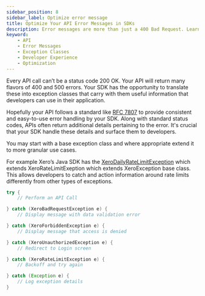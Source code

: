 ```yaml
---
sidebar_position: 8
sidebar_label: Optimize error message
title: Optimize Your API Error Messages in SDKs
description: Error messages are more than just a 400 Bad Request. Learn how to optimize your API error messages and create granular exception classes for better developer experience.
keyword:
    - API
    - Error Messages
    - Exception Classes
    - Developer Experience
    - Optimization
---
```


Every API call can’t be a status code 200 OK. Your API will return many flavors of 400 and 500 errors. Your SDK has the opportunity to translate these into exception classes that carry with them useful information that developers can use in their application.

Hopefully your API follows a standard like [RFC 7807](https://datatracker.ietf.org/doc/html/rfc7807) to provide consistent and easy-to-use error handling by your SDK. Along with standard status codes, APIs often return additional details pertaining to the error. It's crucial that your SDK handle these details and surface them to developers.

You may start with a base exception class and where appropriate extend it to more granular use cases. 

For example Xero’s Java SDK has the [XeroDailyRateLimitException](https://github.com/XeroAPI/Xero-Java/blob/master/src/main/java/com/xero/api/XeroDailyRateLimitException.java) which extends XeroRateLimitExeption which extends XeroException base class. This allows developers to catch and action information around rate limits differently from other types of exceptions. 

``` java
try {
    // Perform an API Call

} catch (XeroBadRequestException e) {
    // Display message with data validation error

} catch (XeroForbiddenException e) {
    // Display message that access is denied

} catch (XeroUnauthorizedException e) {
    // Redirect to Login screen

} catch (XeroRateLimitException e) {
    // Backoff and try again

} catch (Exception e) {
    // Log exception details
}  

```